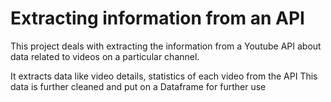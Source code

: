 # Extracting information from an API

This project deals with extracting the information from a Youtube API about data related to videos on a particular channel.

It extracts data like video details, statistics of each video from the API
This data is further cleaned and put on a Dataframe for further use
